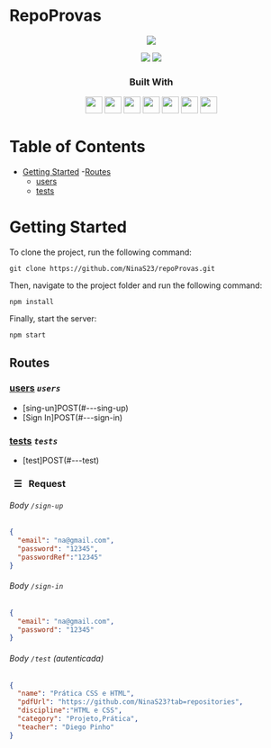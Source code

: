 # RepoProvas
<div align="center">
	<img src="https://emojipedia-us.s3.dualstack.us-west-1.amazonaws.com/thumbs/120/microsoft/310/memo_1f4dd.png">
</div>


<p align = "center">
   <img src="https://img.shields.io/badge/author-NinaS23-4dae71?style=flat-square" />
   <img src="https://img.shields.io/github/languages/count/NinaS23/repoProvas?color=4dae71&style=flat-square" />
</p>


<div align="center">
  <h3>Built With</h3>

  <img src="https://img.shields.io/badge/Heroku-430098?style=for-the-badge&logo=heroku&logoColor=white" height="30px"/>
  <img src="https://img.shields.io/badge/PostgreSQL-316192?style=for-the-badge&logo=postgresql&logoColor=white" height="30px"/>
  <img src="https://img.shields.io/badge/TypeScript-007ACC?style=for-the-badge&logo=typescript&logoColor=white" height="30px"/>
  <img src="https://img.shields.io/badge/Prisma-3982CE?style=for-the-badge&logo=Prisma&logoColor=white" height="30px"/>
  <img src="https://img.shields.io/badge/Node.js-43853D?style=for-the-badge&logo=node.js&logoColor=white" height="30px"/>  
  <img src="https://img.shields.io/badge/Express.js-404D59?style=for-the-badge&logo=express.js&logoColor=white" height="30px"/>
  <img src="https://img.shields.io/badge/JWT-323330?style=for-the-badge&logo=json-web-tokens&logoColor=pink" height="30px"/>
  
</div>
<h1> Table of Contents </h1>

- [Getting Started](#getting-started)
   -[Routes](#routes)
     - [users](#users)
     - [tests](#tests)
   
<!-- Getting Started -->

# Getting Started

To clone the project, run the following command:

```git
git clone https://github.com/NinaS23/repoProvas.git
```

Then, navigate to the project folder and run the following command:

```git
npm install
```

Finally, start the server:

```git
npm start
```

## Routes 

### [users](#users) _`users`_

- [sing-un]POST(#---sing-up) 
- [Sign In]POST(#---sign-in)


### [tests](#tests) _`tests`_

- [test]POST(#---test)




### &nbsp; ☰ &nbsp; Request

###### Body _`/sign-up`_


```json
{
  "email": "na@gmail.com",
  "password": "12345",
  "passwordRef":"12345"
}
```


###### Body _`/sign-in`_


```json
{
  "email": "na@gmail.com",
  "password": "12345"
}
```

###### Body _`/test`_ (autenticada)


```json
{
  "name": "Prática CSS e HTML",
  "pdfUrl": "https://github.com/NinaS23?tab=repositories",
  "discipline":"HTML e CSS",
  "category": "Projeto,Prática",
  "teacher": "Diego Pinho"
}
```


